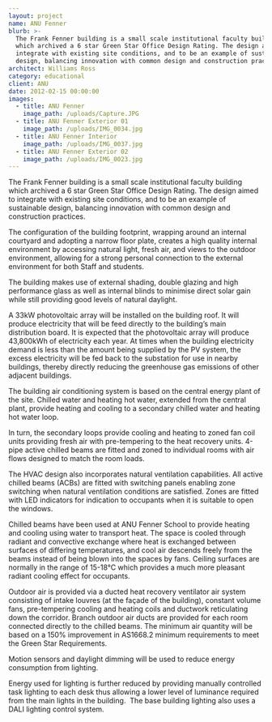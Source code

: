 ```yaml
---
layout: project
name: ANU Fenner
blurb: >-
  The Frank Fenner building is a small scale institutional faculty building
  which archived a 6 star Green Star Office Design Rating. The design aimed to
  integrate with existing site conditions, and to be an example of sustainable
  design, balancing innovation with common design and construction practices.
architect: Williams Ross
category: educational
client: ANU
date: 2012-02-15 00:00:00
images:
  - title: ANU Fenner
    image_path: /uploads/Capture.JPG
  - title: ANU Fenner Exterior 01
    image_path: /uploads/IMG_0034.jpg
  - title: ANU Fenner Interior
    image_path: /uploads/IMG_0037.jpg
  - title: ANU Fenner Exterior 02
    image_path: /uploads/IMG_0023.jpg
---
```



The Frank Fenner building is a small scale institutional faculty building which archived a 6 star Green Star Office Design Rating. The design aimed to integrate with existing site conditions, and to be an example of sustainable design, balancing innovation with common design and construction practices.

The configuration of the building footprint, wrapping around an internal courtyard and adopting a narrow floor plate, creates a high quality internal environment by accessing natural light, fresh air, and views to the outdoor environment, allowing for a strong personal connection to the external environment for both Staff and students.

The building makes use of external shading, double glazing and high performance glass as well as internal blinds to minimise direct solar gain while still providing good levels of natural daylight.

A 33kW photovoltaic array will be installed on the building roof. It will produce electricity that will be feed directly to the building’s main distribution board. It is expected that the photovoltaic array will produce 43,800kWh of electricity each year. At times when the building electricity demand is less than the amount being supplied by the PV system, the excess electricity will be fed back to the substation for use in nearby buildings, thereby directly reducing the greenhouse gas emissions of other adjacent buildings.

The building air conditioning system is based on the central energy plant of the site. Chilled water and heating hot water, extended from the central plant, provide heating and cooling to a secondary chilled water and heating hot water loop.

In turn, the secondary loops provide cooling and heating to zoned fan coil units providing fresh air with pre-tempering to the heat recovery units. 4-pipe active chilled beams are fitted and zoned to individual rooms with air flows designed to match the room loads.

The HVAC design also incorporates natural ventilation capabilities. All active chilled beams (ACBs) are fitted with switching panels enabling zone switching when natural ventilation conditions are satisfied. Zones are fitted with LED indicators for indication to occupants when it is suitable to open the windows.

Chilled beams have been used at ANU Fenner School to provide heating and cooling using water to transport heat. The space is cooled through radiant and convective exchange where heat is exchanged between surfaces of differing temperatures, and cool air descends freely from the beams instead of being blown into the spaces by fans. Ceiling surfaces are normally in the range of 15-18&deg;C which provides a much more pleasant radiant cooling effect for occupants.

Outdoor air is provided via a ducted heat recovery ventilator air system consisting of intake louvres (at the fa&ccedil;ade of the building), constant volume fans, pre-tempering cooling and heating coils and ductwork reticulating down the corridor. Branch outdoor air ducts are provided for each room connected directly to the chilled beams. The minimum air quantity will be based on a 150% improvement in AS1668.2 minimum requirements to meet the Green Star Requirements.

Motion sensors and daylight dimming will be used to reduce energy consumption from lighting.

Energy used for lighting is further reduced by providing manually controlled task lighting to each desk thus allowing a lower level of luminance required from the main lights in the building.&nbsp; The base building lighting also uses a DALI lighting control system.

&nbsp;